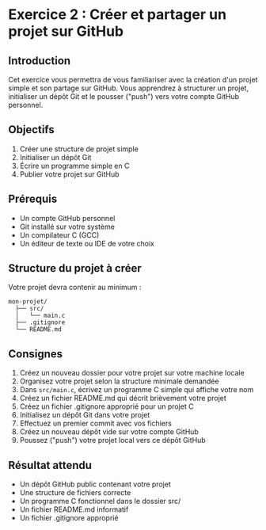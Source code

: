# Exercice 2 : Créer et partager un projet sur GitHub

## Introduction

Cet exercice vous permettra de vous familiariser avec la création d'un projet simple et son partage sur GitHub. Vous apprendrez à structurer un projet, initialiser un dépôt Git et le pousser ("push") vers votre compte GitHub personnel.

## Objectifs

1. Créer une structure de projet simple
2. Initialiser un dépôt Git
3. Écrire un programme simple en C
4. Publier votre projet sur GitHub

## Prérequis

- Un compte GitHub personnel
- Git installé sur votre système
- Un compilateur C (GCC)
- Un éditeur de texte ou IDE de votre choix

## Structure du projet à créer

Votre projet devra contenir au minimum :

```
mon-projet/
  ├── src/
  │   └── main.c
  ├── .gitignore
  └── README.md
```

## Consignes

1. Créez un nouveau dossier pour votre projet sur votre machine locale
2. Organisez votre projet selon la structure minimale demandée
3. Dans `src/main.c`, écrivez un programme C simple qui affiche votre nom
4. Créez un fichier README.md qui décrit brièvement votre projet
5. Créez un fichier .gitignore approprié pour un projet C
6. Initialisez un dépôt Git dans votre projet
7. Effectuez un premier commit avec vos fichiers
8. Créez un nouveau dépôt vide sur votre compte GitHub
9. Poussez ("push") votre projet local vers ce dépôt GitHub

## Résultat attendu

- Un dépôt GitHub public contenant votre projet
- Une structure de fichiers correcte
- Un programme C fonctionnel dans le dossier src/
- Un fichier README.md informatif
- Un fichier .gitignore approprié

